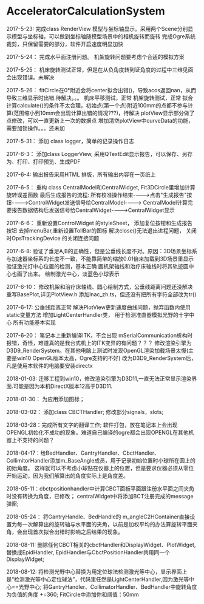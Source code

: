 # AcceleratorCalculationSystem
2017-5-23:  完成class RenderView 模型与坐标轴显示。采用两个Scene分别显示模型与坐标轴，可以做到坐标轴随模型场景中的相机旋转而旋转
			完成Ogre系统裁剪，只保留需要的部分，软件开启速度明显加快
			
2017-5-24： 完成水平面注册问题。
			机架旋转问题要考虑个合适的模拟方案
			
2017-5-25： 机床旋转测试正常，但是在从负角度转到证角度的过程中三维见面会出现错误。未解决

2017-5-26： fitCircle在0°附近会将center拟合出错()，导致acos返回nan，从而导致三维显示时出错.待解决。。。
			机床平移测试，正常
			机架旋转测试，正常
			拟合计算calculate()的条件不太合理，初始点(第一个点)附近100mm的点都不参与计算(范围缩小到10mm会出现计算出错的情况???)，待解决
			plotView显示部分做了点修改，可以一直更新上一次的数据点
			增加清空plotView中curveData的功能，需要加锁操作。。。还未加

2017-5-31： 添加 class logger，简单的记录操作日志

2017-6-3： 添加class LoggerView, 采用QTextEdit显示报告，可以保存、另存为、打印、打印预览、生成PDF
			
2017-6-4:  输出报告采用HTML 排版，所有输出内容在一页纸上

2017-6-5： 重构 class CentralModel和CentralWidget, Fit3DCircle里增加计算旋转误差函数
		   最后生成报告的流程: 所有校准操作结束---->点击"生成报告"按钮---->ControlWidget发送信号给CentralModel----> 
							   CentralModel计算完要报告数据结构后发送信号给CentralWidget---->CentralWidget显示
							   
2017-6-6： 重新设置ControlWidget 的styleSheet， 添加复位按钮和生成报告按钮
			去掉menuBar,重新设置TollBar的图标
			解决close()无法退出进程问题， 关闭时OpsTrackingDevice 的关闭连接问题
			
2017-6-8: 验证了垂足A,B的正确性，但是公垂线长度不对。原因：3D场景坐标系与加速器坐标系的长度不一致，不能靠简单的缩放0.01倍来加载到3D场景里显示
		  验证激光灯中心位置的检测，基本正确
		  画机架轴线和治疗床轴线时将其轨迹圆中心也画了出来。
		  绘制激光中心，淡蓝色小球表示
		  
2017-6-10： 修改机架和治疗床轴线、圆心绘制方式，公垂线距离问题还没解决
			重写BasePlot,详见PlotView.h
			添加lnac_zh.ts，但还没有把所有字符全部改为tr()
			
2017-6-17: 公垂线距离正常
		   解决PlotView更新速度曲线问题，抛弃函数内使用static变量方法
		   增加LightCenterHandler类， 用于检测准直器模拟光野的十字中心
		   所有功能基本实现
		   
2017-6-20： 笔记本上重新编译ITK，不会出现 mSerialCommunication析构时报错，奇怪，难道真的是我台式机上的ITK变异的有问题？？？
			修改渲染引擎为D3D9_RenderSystem。在其他电脑上测试时发现OpenGL渲染加载场景太慢(主要是win10 OpenGL版本太高，Ogre支持的不好)
			改为D3D9_RenderSystem后，凡是使用本软件的电脑要安装directx
			
2018-01-03: 迁移工程到win10，修改渲染引擎为D3D11,一直无法正常显示渲染界面.可能是因为本机DirectX版本12高于D3D11.

2018-01-30： 为应用添加图标；

2018-03-02： 添加class CBCTHandler;
			 修改部分signals，slots;
			 
2018-03-28：完成所有文字的翻译工作;
			软件打包，放在笔记本上会出现OPENGL初始化不成功的现象。难道自己编译的ogre都会出现OPENGL在其他机器上不支持的问题？
			
2018-04-17：给BedHandler、GantryHandler、CbctHandler、CollimitorHandler添加m_BaseAngle成员，用于记录初始位置时小球所在圆上的初始角度。
			这样就可以不考虑小球贴在仪器上的位置，但是要求仪器必须从零位开始运动，因为我们解算出的角度实际上是角度差。
			
2018-05-11：cbctpositionhandler中计算CBCT面板平面跟注册水平面之间夹角时没有转换为角度，已修改；
			centralWidget中将添加BCT注册完成的message弹窗;
			

2018-05-24： 将GantryHandle、BedHandle的 m_angleC2HContainer直接设置为每一次解算出的旋转轴与水平面的夹角，以前是加权平均的办法算旋转平面夹角，会出现首次拟合出错时影响之后结果的现象。

2018-08-11:  删除任何CBCT相关的cbctHandler和DisplayWidget、PlotWidget, 替换成EpidHandler, EpidHandler与CbctPositionHandler共用同一个DisplayWidget;

2018-08-12:  将检测光野中心替换为用定位球法检测激光等中心，显示界面上是“检测激光等中心定位球法”，代码里任然是LightCenterHandler,因为激光等中心==光野中心;
			  将GantryHandler、CollimatorHandler、BedHandler中旋转角度为负值的角度 +=360;
			  FitCircle中添加你和阈值：50mm
			 